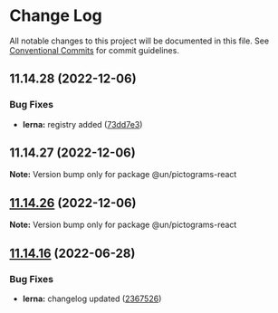 # Change Log

All notable changes to this project will be documented in this file.
See [Conventional Commits](https://conventionalcommits.org) for commit guidelines.

## 11.14.28 (2022-12-06)


### Bug Fixes

* **lerna:** registry added ([73dd7e3](https://github.com/un/core/commit/73dd7e367e91bc1a372aa7e3f841f7f24a1b6934))





## 11.14.27 (2022-12-06)

**Note:** Version bump only for package @un/pictograms-react





## [11.14.26](https://github.com/un/core/compare/@un/pictograms-react@11.14.25...@un/pictograms-react@11.14.26) (2022-12-06)

**Note:** Version bump only for package @un/pictograms-react





## [11.14.16](https://github.com/un/core/compare/@un/pictograms-react@11.14.15...@un/pictograms-react@11.14.16) (2022-06-28)


### Bug Fixes

* **lerna:** changelog updated ([2367526](https://github.com/un/core/commit/236752651f113088dc7bee3921e5c06213c1f72e))
